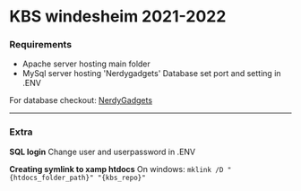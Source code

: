 # KBS windesheim 2021-2022

### Requirements
- Apache server hosting main folder
- MySql server hosting 'Nerdygadgets' Database set port and setting in .ENV

For database checkout: [NerdyGadgets](https://www.dropbox.com/s/8iet4y5qr616vxf/Nerdygadgets_database.sql?dl=0)

---

### Extra
**SQL login**
Change user and userpassword in .ENV

**Creating symlink to xamp htdocs**
On windows: `mklink /D "{htdocs_folder_path}" "{kbs_repo}"`
